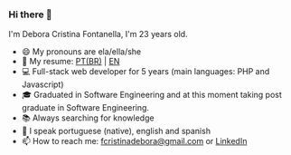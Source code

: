 ### Hi there 🙋

I'm Debora Cristina Fontanella, I'm 23 years old.

- 😄 My pronouns are ela/ella/she
- 📄 My resume: [PT(BR)](./RESUME_DEBORA-CRISTINA-FONTANELLA-PT.pdf) | [EN](./RESUME_DEBORA-CRISTINA-FONTANELLA-EN.pdf)
- 💻 Full-stack web developer for 5 years (main languages: PHP and Javascript)
- 🎓 Graduated in Software Engineering and at this moment taking post graduate in Software Engineering.
- 📚 Always searching for knowledge
- 💬 I speak portuguese (native), english and spanish
- 📫 How to reach me: fcristinadebora@gmail.com or [LinkedIn](https://www.linkedin.com/in/dcfontanella/)